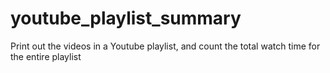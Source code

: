 # youtube_playlist_summary
Print out the videos in a Youtube playlist, and count the total watch time for the entire playlist
